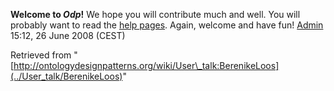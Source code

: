 __Welcome to _Odp_!__ We hope you will contribute much and well. 
You will probably want to read the [help pages](http://ontologydesignpatterns.org/wiki/Help:Contents "Help:Contents"). Again, welcome and have fun! [Admin](http://ontologydesignpatterns.org/wiki/index.php?title=User:Admin&action=edit&redlink=1 "User:Admin (not yet written)") 15:12, 26 June 2008 (CEST)





Retrieved from "[http://ontologydesignpatterns.org/wiki/User\_talk:BerenikeLoos](../User_talk/BerenikeLoos)"